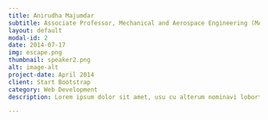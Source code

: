 ```yaml
---
title: Anirudha Majumdar
subtitle: Associate Professor, Mechanical and Aerospace Engineering (MAE) Department, Princeton 
layout: default
modal-id: 2
date: 2014-07-17
img: escape.png
thumbnail: speaker2.png
alt: image-alt
project-date: April 2014
client: Start Bootstrap
category: Web Development
description: Lorem ipsum dolor sit amet, usu cu alterum nominavi lobortis. At duo novum diceret. Tantas apeirian vix et, usu sanctus postulant inciderint ut, populo diceret necessitatibus in vim. Cu eum dicam feugiat noluisse.

---
```

